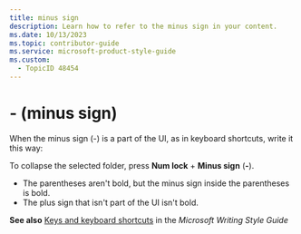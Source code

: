 ```yaml
---
title: minus sign
description: Learn how to refer to the minus sign in your content.
ms.date: 10/13/2023
ms.topic: contributor-guide
ms.service: microsoft-product-style-guide
ms.custom:
  - TopicID 48454
---
```



# - (minus sign)

When the minus sign (-) is a part of the UI, as in keyboard shortcuts, write it this way:

To collapse the selected folder, press **Num lock** + **Minus sign** (**-**).

- The parentheses aren't bold, but the minus sign inside the parentheses is bold.
- The plus sign that isn't part of the UI isn't bold.

**See also** [Keys and keyboard shortcuts](/style-guide/a-z-word-list-term-collections/term-collections/keys-keyboard-shortcuts) in the *Microsoft Writing Style Guide*